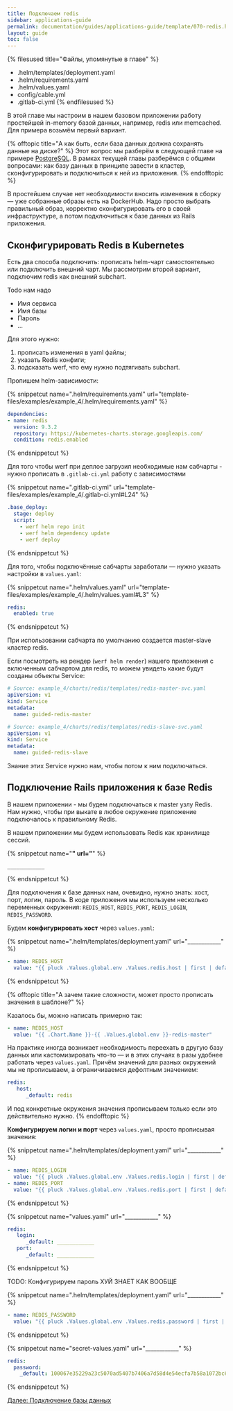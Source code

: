 ```yaml
---
title: Подключаем redis
sidebar: applications-guide
permalink: documentation/guides/applications-guide/template/070-redis.html
layout: guide
toc: false
---
```


{% filesused title="Файлы, упомянутые в главе" %}
- .helm/templates/deployment.yaml
- .helm/requirements.yaml
- .helm/values.yaml
- config/cable.yml
- .gitlab-ci.yml
{% endfilesused %}

В этой главе мы настроим в нашем базовом приложении работу простейшей in-memory базой данных, например, redis или memcached. Для примера возьмём первый вариант.

{% offtopic title="А как быть, если база данных должна сохранять данные на диске?" %}
Этот вопрос мы разберём в следующей главе на примере [PostgreSQL](080-database.html). В рамках текущей главы разберёмся с общими вопросами: как базу данных в принципе завести в кластер, сконфигурировать и подключиться к ней из приложения.
{% endofftopic %}


В простейшем случае нет необходимости вносить изменения в сборку — уже собранные образы есть на DockerHub. Надо просто выбрать правильный образ, корректно сконфигурировать его в своей инфраструктуре, а потом подключиться к базе данных из Rails приложения.

## Сконфигурировать Redis в Kubernetes

Есть два способа подключить: прописать helm-чарт самостоятельно или подключить внешний чарт. Мы рассмотрим второй вариант, подключим redis как внешний subchart.

Todo
нам надо
- Имя сервиса
- Имя базы
- Пароль
- ...

Для этого нужно:

1. прописать изменения в yaml файлы;
2. указать Redis конфиги;
3. подсказать werf, что ему нужно подтягивать subchart.

Пропишем helm-зависимости:

{% snippetcut name=".helm/requirements.yaml" url="template-files/examples/example_4/.helm/requirements.yaml" %}
```yaml
dependencies:
- name: redis
  version: 9.3.2
  repository: https://kubernetes-charts.storage.googleapis.com/
  condition: redis.enabled
```
{% endsnippetcut %}

Для того чтобы werf при деплое загрузил необходимые нам сабчарты - нужно прописать в `.gitlab-ci.yml` работу с зависимостями

{% snippetcut name=".gitlab-ci.yml" url="template-files/examples/example_4/.gitlab-ci.yml#L24" %}
```yaml
.base_deploy:
  stage: deploy
  script:
    - werf helm repo init
    - werf helm dependency update
    - werf deploy
```
{% endsnippetcut %}

Для того, чтобы подключённые сабчарты заработали — нужно указать настройки в `values.yaml`:

{% snippetcut name=".helm/values.yaml" url="template-files/examples/example_4/.helm/values.yaml#L3" %}
```yaml
redis:
  enabled: true
```
{% endsnippetcut %}

При использовании сабчарта по умолчанию создается master-slave кластер redis.

Если посмотреть на рендер (`werf helm render`) нашего приложения с включенным сабчартом для redis, то можем увидеть какие будут созданы объекты Service:

```yaml
# Source: example_4/charts/redis/templates/redis-master-svc.yaml
apiVersion: v1
kind: Service
metadata:
  name: guided-redis-master

# Source: example_4/charts/redis/templates/redis-slave-svc.yaml
apiVersion: v1
kind: Service
metadata:
  name: guided-redis-slave
```

Знание этих Service нужно нам, чтобы потом к ним подключаться.

## Подключение Rails приложения к базе Redis

В нашем приложении - мы будем подключаться к master узлу Redis. Нам нужно, чтобы при выкате в любое окружение приложение подключалось к правильному Redis.

В нашем приложении мы будем использовать Redis как хранилище сессий.

{% snippetcut name="____________" url="____________" %}
```____________
____________
```
{% endsnippetcut %}

Для подключения к базе данных нам, очевидно, нужно знать: хост, порт, логин, пароль. В коде приложения мы используем несколько переменных окружения: `REDIS_HOST`, `REDIS_PORT`, `REDIS_LOGIN`, `REDIS_PASSWORD`.  

Будем **конфигурировать хост** через `values.yaml`:

{% snippetcut name=".helm/templates/deployment.yaml" url="____________" %}
```yaml
- name: REDIS_HOST
  value: "{{ pluck .Values.global.env .Values.redis.host | first | default .Values.redis.host_default | quote }}"
```
{% endsnippetcut %}

{% offtopic title="А зачем такие сложности, может просто прописать значения в шаблоне?" %}

Казалось бы, можно написать примерно так:

```yaml
- name: REDIS_HOST
  value: "{{ .Chart.Name }}-{{ .Values.global.env }}-redis-master"
```

На практике иногда возникает необходимость переехать в другую базу данных или кастомизировать что-то — и в этих случаях в разы удобнее работать через `values.yaml`. Причём значений для разных окружений мы не прописываем, а ограничиваемся дефолтным значением:

```yaml 
redis:
   host:
      _default: redis
```

И под конкретные окружения значения прописываем только если это действительно нужно.
{% endofftopic %}

**Конфигурируем логин и порт** через `values.yaml`, просто прописывая значения:

{% snippetcut name=".helm/templates/deployment.yaml" url="____________" %}
```yaml
- name: REDIS_LOGIN
  value: "{{ pluck .Values.global.env .Values.redis.login | first | default .Values.redis.login_default | quote }}"
- name: REDIS_PORT
  value: "{{ pluck .Values.global.env .Values.redis.port | first | default .Values.redis.port_default | quote }}"
```
{% endsnippetcut %}

{% snippetcut name="values.yaml" url="____________" %}
```yaml
redis:
   login:
      _default: ____________
   port:
      _default: ____________
```
{% endsnippetcut %}

TODO: Конфигурируем пароль ХУЙ ЗНАЕТ КАК ВООБЩЕ

{% snippetcut name=".helm/templates/deployment.yaml" url="____________" %}
```yaml
- name: REDIS_PASSWORD
  value: "{{ pluck .Values.global.env .Values.redis.password | first | default .Values.redis.password_default | quote }}"
```
{% endsnippetcut %}

{% snippetcut name="secret-values.yaml" url="____________" %}
```yaml
redis:
  password:
    _default: 100067e35229a23c5070ad5407b7406a7d58d4e54ecfa7b58a1072bc6c34cd5d443e
```
{% endsnippetcut %}

<div>
    <a href="080-database.html" class="nav-btn">Далее: Подключение базы данных</a>
</div>
